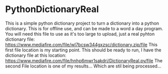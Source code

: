 # PythonDictionaryReal
This is a simple python dictionary project to turn a dictionary into a python dictionary. This is for offline use, and can be made to a word a day program.
You will need this file to use as it's too large to upload, just a real pyhton dictionary file: https://www.mediafire.com/file/wl7bcsw344gxzsc/dictionary.zip/file
This first file location is my starting point.
This should be ready to run, I have the dictionary file at this location: https://www.mediafire.com/file/hnhp6mwr1sakdri/DictionaryReal.py/file
The second File location is one of my results... Which are stil being processed...
